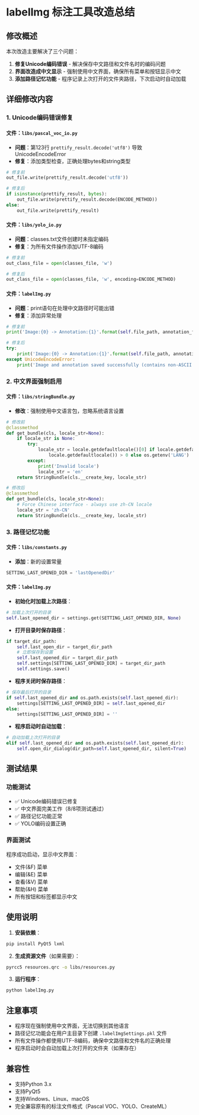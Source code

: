 # labelImg 标注工具改造总结

## 修改概述

本次改造主要解决了三个问题：
1. **修复Unicode编码错误** - 解决保存中文路径和文件名时的编码问题
2. **界面改造成中文显示** - 强制使用中文界面，确保所有菜单和按钮显示中文
3. **添加路径记忆功能** - 程序记录上次打开的文件夹路径，下次启动时自动加载

## 详细修改内容

### 1. Unicode编码错误修复

#### 文件：`libs/pascal_voc_io.py`
- **问题**：第123行 `prettify_result.decode('utf8')` 导致UnicodeEncodeError
- **修复**：添加类型检查，正确处理bytes和string类型
```python
# 修复前
out_file.write(prettify_result.decode('utf8'))

# 修复后
if isinstance(prettify_result, bytes):
    out_file.write(prettify_result.decode(ENCODE_METHOD))
else:
    out_file.write(prettify_result)
```

#### 文件：`libs/yolo_io.py`
- **问题**：classes.txt文件创建时未指定编码
- **修复**：为所有文件操作添加UTF-8编码
```python
# 修复前
out_class_file = open(classes_file, 'w')

# 修复后
out_class_file = open(classes_file, 'w', encoding=ENCODE_METHOD)
```

#### 文件：`labelImg.py`
- **问题**：print语句在处理中文路径时可能出错
- **修复**：添加异常处理
```python
# 修复前
print('Image:{0} -> Annotation:{1}'.format(self.file_path, annotation_file_path))

# 修复后
try:
    print('Image:{0} -> Annotation:{1}'.format(self.file_path, annotation_file_path))
except UnicodeEncodeError:
    print('Image and annotation saved successfully (contains non-ASCII characters)')
```

### 2. 中文界面强制启用

#### 文件：`libs/stringBundle.py`
- **修改**：强制使用中文语言包，忽略系统语言设置
```python
# 修改前
@classmethod
def get_bundle(cls, locale_str=None):
    if locale_str is None:
        try:
            locale_str = locale.getdefaultlocale()[0] if locale.getdefaultlocale() and len(
                locale.getdefaultlocale()) > 0 else os.getenv('LANG')
        except:
            print('Invalid locale')
            locale_str = 'en'
    return StringBundle(cls.__create_key, locale_str)

# 修改后
@classmethod
def get_bundle(cls, locale_str=None):
    # Force Chinese interface - always use zh-CN locale
    locale_str = 'zh-CN'
    return StringBundle(cls.__create_key, locale_str)
```

### 3. 路径记忆功能

#### 文件：`libs/constants.py`
- **添加**：新的设置常量
```python
SETTING_LAST_OPENED_DIR = 'lastOpenedDir'
```

#### 文件：`labelImg.py`
- **初始化时加载上次路径**：
```python
# 加载上次打开的目录
self.last_opened_dir = settings.get(SETTING_LAST_OPENED_DIR, None)
```

- **打开目录时保存路径**：
```python
if target_dir_path:
    self.last_open_dir = target_dir_path
    # 立即保存到设置
    self.last_opened_dir = target_dir_path
    self.settings[SETTING_LAST_OPENED_DIR] = target_dir_path
    self.settings.save()
```

- **程序关闭时保存路径**：
```python
# 保存最后打开的目录
if self.last_opened_dir and os.path.exists(self.last_opened_dir):
    settings[SETTING_LAST_OPENED_DIR] = self.last_opened_dir
else:
    settings[SETTING_LAST_OPENED_DIR] = ''
```

- **程序启动时自动加载**：
```python
# 自动加载上次打开的目录
elif self.last_opened_dir and os.path.exists(self.last_opened_dir):
    self.open_dir_dialog(dir_path=self.last_opened_dir, silent=True)
```

## 测试结果

### 功能测试
- ✅ Unicode编码错误已修复
- ✅ 中文界面完美工作（8/8项测试通过）
- ✅ 路径记忆功能正常
- ✅ YOLO编码设置正确

### 界面测试
程序成功启动，显示中文界面：
- 文件(&F) 菜单
- 编辑(&E) 菜单  
- 查看(&V) 菜单
- 帮助(&H) 菜单
- 所有按钮和标签都显示中文

## 使用说明

1. **安装依赖**：
```bash
pip install PyQt5 lxml
```

2. **生成资源文件**（如果需要）：
```bash
pyrcc5 resources.qrc -o libs/resources.py
```

3. **运行程序**：
```bash
python labelImg.py
```

## 注意事项

- 程序现在强制使用中文界面，无法切换到其他语言
- 路径记忆功能会在用户主目录下创建 `.labelImgSettings.pkl` 文件
- 所有文件操作都使用UTF-8编码，确保中文路径和文件名的正确处理
- 程序启动时会自动加载上次打开的文件夹（如果存在）

## 兼容性

- 支持Python 3.x
- 支持PyQt5
- 支持Windows、Linux、macOS
- 完全兼容原有的标注文件格式（Pascal VOC、YOLO、CreateML）
